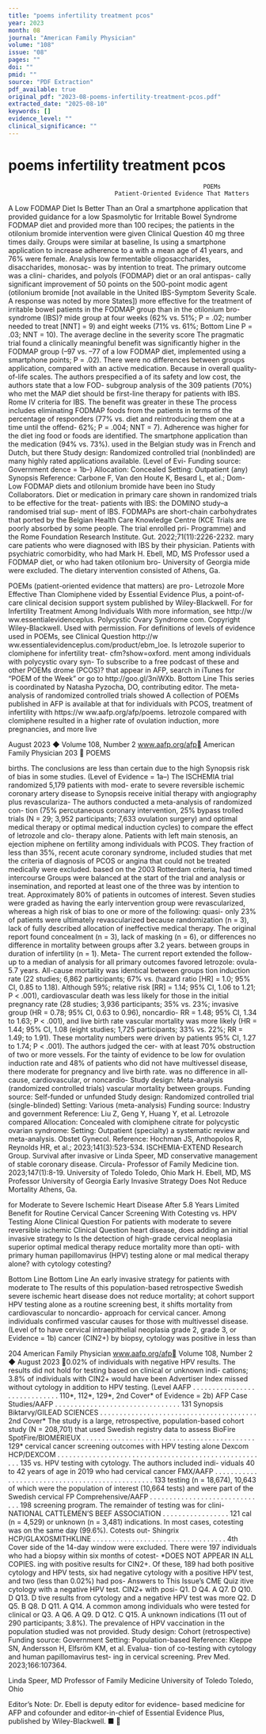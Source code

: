 ```yaml
---
title: "poems infertility treatment pcos"
year: 2023
month: 08
journal: "American Family Physician"
volume: "108"
issue: "08"
pages: ""
doi: ""
pmid: ""
source: "PDF Extraction"
pdf_available: true
original_pdf: "2023-08-poems-infertility-treatment-pcos.pdf"
extracted_date: "2025-08-10"
keywords: []
evidence_level: ""
clinical_significance: ""
---
```


# poems infertility treatment pcos

                                                           POEMs
                                  Patient-Oriented Evidence That Matters

A Low FODMAP Diet Is Better Than an Oral                           a smartphone application that provided guidance for a low
Spasmolytic for Irritable Bowel Syndrome                           FODMAP diet and provided more than 100 recipes; the
                                                                   patients in the otilonium bromide intervention were given
Clinical Question                                                  40 mg three times daily. Groups were similar at baseline,
Is using a smartphone application to increase adherence to a       with a mean age of 41 years, and 76% were female. Analysis
low fermentable oligosaccharides, disaccharides, monosac-          was by intention to treat. The primary outcome was a clini-
charides, and polyols (FODMAP) diet or an oral antispas-           cally significant improvement of 50 points on the 500-point
modic agent (otilonium bromide [not available in the United        IBS-Symptom Severity Scale. A response was noted by more
States]) more effective for the treatment of irritable bowel       patients in the FODMAP group than in the otilonium bro-
syndrome (IBS)?                                                    mide group at four weeks (62% vs. 51%; P = .02; number
                                                                   needed to treat [NNT] = 9) and eight weeks (71% vs. 61%;
Bottom Line                                                        P = .03; NNT = 10). The average decline in the severity score
The pragmatic trial found a clinically meaningful benefit          was significantly higher in the FODMAP group (–97 vs. –77
of a low FODMAP diet, implemented using a smartphone               points; P = .02). There were no differences between groups
application, compared with an active medication. Because           in overall quality-of-life scales. The authors prespecified a
of its safety and low cost, the authors state that a low FOD-      subgroup analysis of the 309 patients (70%) who met the
MAP diet should be first-line therapy for patients with IBS.       Rome IV criteria for IBS. The benefit was greater in these
The process includes eliminating FODMAP foods from the             patients in terms of the percentage of responders (77% vs.
diet and reintroducing them one at a time until the offend-        62%; P = .004; NNT = 7). Adherence was higher for the diet
ing food or foods are identified. The smartphone application       than the medication (94% vs. 73%).
used in the Belgian study was in French and Dutch, but there       Study design: Randomized controlled trial (nonblinded)
are many highly rated applications available. (Level of Evi-       Funding source: Government
dence = 1b–)                                                       Allocation: Concealed
                                                                   Setting: Outpatient (any)
Synopsis
                                                                   Reference: Carbone F, Van den Houte K, Besard L, et al.; Dom-
Low FODMAP diets and otilonium bromide have been                   ino Study Collaborators. Diet or medication in primary care
shown in randomized trials to be effective for the treat-          patients with IBS: the DOMINO study–a randomised trial sup-
ment of IBS. FODMAPs are short-chain carbohydrates that            ported by the Belgian Health Care Knowledge Centre (KCE Trials
are poorly absorbed by some people. The trial enrolled pri-        Programme) and the Rome Foundation Research Institute. Gut.
                                                                   2022;71(11):2226-2232.
mary care patients who were diagnosed with IBS by their
physician. Patients with psychiatric comorbidity, who had          Mark H. Ebell, MD, MS
                                                                   Professor
used a FODMAP diet, or who had taken otilonium bro-                University of Georgia
mide were excluded. The dietary intervention consisted of          Athens, Ga.



  POEMs (patient-oriented evidence that matters) are pro-          Letrozole More Effective Than Clomiphene
  vided by Essential Evidence Plus, a point-of-care clinical
  decision support system published by Wiley-Blackwell. For        for Infertility Treatment Among Individuals With
  more information, see http://​​w ww.essentialevidenceplus.       Polycystic Ovary Syndrome
  com. Copyright Wiley-Blackwell. Used with permission.
  For definitions of levels of evidence used in POEMs, see         Clinical Question
  http://​​w ww.essentialevidenceplus.com/product/ebm_loe.         Is letrozole superior to clomiphene for infertility treat-
  cfm?show=oxford.
                                                                   ment among individuals with polycystic ovary syn-
  To subscribe to a free podcast of these and other POEMs          drome (PCOS)?
  that appear in AFP, search in iTunes for “POEM of the Week”
  or go to http://​​goo.gl/3niWXb.
                                                                   Bottom Line
  This series is coordinated by Natasha Pyzocha, DO,
  contributing editor.                                             The meta-analysis of randomized controlled trials showed
  A collection of POEMs published in AFP is available at
                                                                   that for individuals with PCOS, treatment of infertility with
  https://​​w ww.aafp.org/afp/poems.                               letrozole compared with clomiphene resulted in a higher
                                                                   rate of ovulation induction, more pregnancies, and more live

August 2023 ◆ Volume 108, Number 2                     www.aafp.org/afp                          American Family Physician 203
                                                               POEMS


births. The conclusions are less than certain due to the high      Synopsis
risk of bias in some studies. (Level of Evidence = 1a–)            The ISCHEMIA trial randomized 5,179 patients with mod-
                                                                   erate to severe reversible ischemic coronary artery disease to
Synopsis                                                           receive initial therapy with angiography plus revasculariza-
The authors conducted a meta-analysis of randomized con-           tion (75% percutaneous coronary intervention, 25% bypass
trolled trials (N = 29; 3,952 participants; 7,633 ovulation        surgery) and optimal medical therapy or optimal medical
induction cycles) to compare the effect of letrozole and clo-      therapy alone. Patients with left main stenosis, an ejection
miphene on fertility among individuals with PCOS. They             fraction of less than 35%, recent acute coronary syndrome,
included studies that met the criteria of diagnosis of PCOS        or angina that could not be treated medically were excluded.
based on the 2003 Rotterdam criteria, had timed intercourse           Groups were balanced at the start of the trial and analysis
or insemination, and reported at least one of the three            was by intention to treat. Approximately 80% of patients in
outcomes of interest. Seven studies were graded as having          the early intervention group were revascularized, whereas
a high risk of bias to one or more of the following: quasi-        only 23% of patients were ultimately revascularized because
randomization (n = 3), lack of fully described allocation          of ineffective medical therapy. The original report found
concealment (n = 3), lack of masking (n = 6), or differences       no difference in mortality between groups after 3.2 years.
between groups in duration of infertility (n = 1). Meta-           The current report extended the follow-up to a median of
analysis for all primary outcomes favored letrozole: ovula-        5.7 years. All-cause mortality was identical between groups
tion induction rate (22 studies; 6,862 participants; 67% vs.       (hazard ratio [HR] = 1.0; 95% CI, 0.85 to 1.18). Although
59%; relative risk [RR] = 1.14; 95% CI, 1.06 to 1.21; P < .001),   cardiovascular death was less likely for those in the initial
pregnancy rate (28 studies; 3,936 participants; 35% vs. 23%;       invasive group (HR = 0.78; 95% CI, 0.63 to 0.96), noncardio-
RR = 1.48; 95% CI, 1.34 to 1.63; P < .001), and live birth rate    vascular mortality was more likely (HR = 1.44; 95% CI, 1.08
(eight studies; 1,725 participants; 33% vs. 22%; RR = 1.49;        to 1.91). These mortality numbers were driven by patients
95% CI, 1.27 to 1.74; P < .001). The authors judged the cer-       with at least 70% obstruction of two or more vessels. For the
tainty of evidence to be low for ovulation induction rate and      48% of patients who did not have multivessel disease, there
moderate for pregnancy and live birth rate.                        was no difference in all-cause, cardiovascular, or noncardio-
Study design: Meta-analysis (randomized controlled trials)         vascular mortality between groups.
Funding source: Self-funded or unfunded                            Study design: Randomized controlled trial (single-blinded)
Setting: Various (meta-analysis)                                   Funding source: Industry and government
Reference: Liu Z, Geng Y, Huang Y, et al. Letrozole compared       Allocation: Concealed
with clomiphene citrate for polycystic ovarian syndrome:           Setting: Outpatient (specialty)
a systematic review and meta-analysis. Obstet Gynecol.
                                                                   Reference: Hochman JS, Anthopolos R, Reynolds HR, et al.;
2023;141(3):523-534.
                                                                   ISCHEMIA-EXTEND Research Group. Survival after invasive or
Linda Speer, MD                                                    conservative management of stable coronary disease. Circula-
Professor of Family Medicine                                       tion. 2023;147(1):8-19.
University of Toledo
Toledo, Ohio                                                       Mark H. Ebell, MD, MS
                                                                   Professor
                                                                   University of Georgia
Early Invasive Strategy Does Not Reduce Mortality                  Athens, Ga.

for Moderate to Severe Ischemic Heart Disease
After 5.8 Years                                                    Limited Benefit for Routine Cervical Cancer
                                                                   Screening With Cotesting vs. HPV Testing Alone
Clinical Question
For patients with moderate to severe reversible ischemic           Clinical Question
heart disease, does adding an initial invasive strategy to         Is the detection of high-grade cervical neoplasia superior
optimal medical therapy reduce mortality more than opti-           with primary human papillomavirus (HPV) testing alone or
mal medical therapy alone?                                         with cytology cotesting?

Bottom Line                                                        Bottom Line
An early invasive strategy for patients with moderate to           The results of this population-based retrospective Swedish
severe ischemic heart disease does not reduce mortality; at        cohort support HPV testing alone as a routine screening
best, it shifts mortality from cardiovascular to noncardio-        approach for cervical cancer. Among individuals confirmed
vascular causes for those with multivessel disease. (Level of      to have cervical intraepithelial neoplasia grade 2, grade 3, or
Evidence = 1b)                                                     cancer (CIN2+) by biopsy, cytology was positive in less than

204 American Family Physician                         www.aafp.org/afp                          Volume 108, Number 2 ◆ August 2023
0.02% of individuals with negative HPV results. The results
did not hold for testing based on clinical or unknown indi-
cations; 3.8% of individuals with CIN2+ would have been
                                                                                           Advertiser Index
missed without cytology in addition to HPV testing. (Level        AAFP . . . . . . . . . . . . . . . . . . . . . . . . . . . . .  110*, 112*, 129*, 2nd Cover*
of Evidence = 2b)
                                                                  AFP Case Studies/AAFP  . . . . . . . . . . . . . . . . . . . . . . . . . . . . . . . .  131
Synopsis
                                                                  Biktarvy/GILEAD SCIENCES .  .  .  .  .  .  .  .  .  .  .  .  .  .  .  .  .  .  .  .  .  .  .  .  .  .  .  .  .  .  .  .  .  .  .  .  .  .  .  . 2nd Cover*
The study is a large, retrospective, population-based cohort
study (N = 208,701) that used Swedish registry data to assess     BioFire SpotFire/BIOMERIEUX .  .  .  .  .  .  .  .  .  .  .  .  .  .  .  .  .  .  .  .  .  .  .  .  .  .  .  .  .  .  .  .  .  .  .  .  .  .  .  .  .  .  .  . 129*
cervical cancer screening outcomes with HPV testing alone
                                                                  Dexcom HCP/DEXCOM  .  .  .  .  .  .  .  .  .  .  .  .  .  .  .  .  .  .  .  .  .  .  .  .  .  .  .  .  .  .  .  .  .  .  .  .  .  .  .  .  .  .  .  .  .  .  .  .  .  .  .  .  .  . 135
vs. HPV testing with cytology. The authors included indi-
viduals 40 to 42 years of age in 2019 who had cervical cancer     FMX/AAFP . . . . . . . . . . . . . . . . . . . . . . . . . . . . . . . . . . . . . . . . . . . . . . . .  133
testing (n = 18,674), 10,643 of which were the population of
interest (10,664 tests) and were part of the Swedish cervical     FP Comprehensive/AAFP  . . . . . . . . . . . . . . . . . . . . . . . . . . . . . .  198
screening program. The remainder of testing was for clini-        NATIONAL CATTLEMEN’S BEEF ASSOCIATION . . . . . . . . . . . . . . . . .  121
cal (n = 4,529) or unknown (n = 3,481) indications. In most
cases, cotesting was on the same day (99.6%). Cotests out-        Shingrix HCP/GLAXOSMITHKLINE  .  .  .  .  .  .  .  .  .  .  .  .  .  .  .  .  .  .  .  .  .  .  .  .  .  .  .  .  .  .  .  .  .  . 4th Cover
side of the 14-day window were excluded. There were 197
individuals who had a biopsy within six months of cotest-                                                                                                                                 *DOES NOT APPEAR IN ALL COPIES.
ing with positive results for CIN2+. Of these, 189 had both
positive cytology and HPV tests, six had negative cytology
with a positive HPV test, and two (less than 0.02%) had pos-                    Answers to This Issue’s CME Quiz
itive cytology with a negative HPV test. CIN2+ with posi-                       Q1. D                             Q4. A                              Q7. D                          Q10. D                            Q13. D
tive results from cytology and a negative HPV test was more                     Q2. D                             Q5. B                              Q8. D                          Q11. A                            Q14. A
common among individuals who were tested for clinical or                        Q3. A                             Q6. A                              Q9. D                          Q12. C                            Q15. A
unknown indications (11 out of 290 participants; 3.8%). The
prevalence of HPV vaccination in the population studied
was not provided.
Study design: Cohort (retrospective)
Funding source: Government
Setting: Population-based
Reference: Kleppe SN, Andersson H, Elfsröm KM, et al. Evalua-
tion of co-testing with cytology and human papillomavirus test-
ing in cervical screening. Prev Med. 2023;166:107364.

Linda Speer, MD
Professor of Family Medicine
University of Toledo
Toledo, Ohio


 Editor’s Note:​ Dr. Ebell is deputy editor for evidence-
 based medicine for AFP and cofounder and editor-in-chief of
 Essential Evidence Plus, published by Wiley-Blackwell. ■
